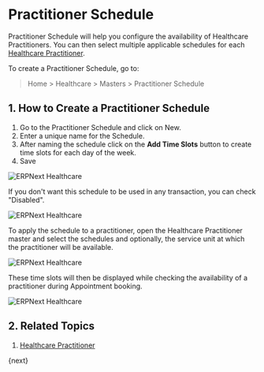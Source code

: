 <!-- add-breadcrumbs -->
# Practitioner Schedule

Practitioner Schedule will help you configure the availability of Healthcare Practitioners. You can then select multiple applicable schedules for each [Healthcare Practitioner](/docs/v12/user/manual/en/healthcare/healthcare_practitioner).

To create a Practitioner Schedule, go to:

> Home > Healthcare > Masters > Practitioner Schedule

## 1. How to Create a Practitioner Schedule

1. Go to the Practitioner Schedule and click on New.
2. Enter a unique name for the Schedule.
3. After naming the schedule click on the **Add Time Slots** button to create time slots for each day of the week.
4. Save

<img class="screenshot" alt="ERPNext Healthcare" src="{{docs_base_url}}/v12/assets/img/healthcare/practitioner_schedule.png">

If you don't want this schedule to be used in any transaction, you can check "Disabled".

<img class="screenshot" alt="ERPNext Healthcare" src="{{docs_base_url}}/v12/assets/img/healthcare/practitioner_schedule_1.png">

To apply the schedule to a practitioner, open the Healthcare Practitioner master and select the schedules and optionally, the service unit at which the practitioner will be available.

<img class="screenshot" alt="ERPNext Healthcare" src="{{docs_base_url}}/v12/assets/img/healthcare/practitioner_availability.png">

These time slots will then be displayed while checking the availability of a practitioner during Appointment booking.

<img class="screenshot" alt="ERPNext Healthcare" src="{{docs_base_url}}/v12/assets/img/healthcare/check_availability.png">

## 2. Related Topics

1. [Healthcare Practitioner](/docs/v12/user/manual/en/healthcare/healthcare_practitioner)

{next}
